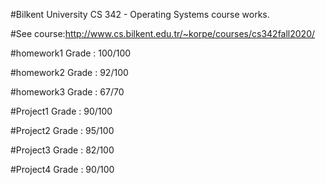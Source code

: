 
#Bilkent University CS 342 - Operating Systems course works. 

#See course:http://www.cs.bilkent.edu.tr/~korpe/courses/cs342fall2020/

#homework1 Grade : 100/100

#homework2 Grade : 92/100

#homework3 Grade : 67/70

#Project1 Grade : 90/100

#Project2 Grade : 95/100

#Project3 Grade : 82/100

#Project4 Grade : 90/100
